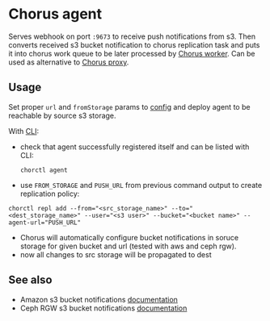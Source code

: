 # Chorus agent

Serves webhook on port `:9673` to receive push notifications from s3.
Then converts received s3 bucket notification to chorus replication task and puts it into chorus work queue to be later
processed by [Chorus worker](../worker).
Can be used as alternative to [Chorus proxy](../proxy).

## Usage

Set proper `url` and `fromStorage` params to [config](./config.yaml) and deploy agent to be reachable by source s3
storage.

With [CLI](../../tools/chorctl):
- check that agent successfully registered itself and can be listed with CLI:
  ```shell
  chorctl agent
  ```
- use `FROM_STORAGE` and `PUSH_URL` from previous command output to create replication policy:
```shell
chorctl repl add --from="<src_storage_name>" --to="<dest_storage_name>" --user="<s3 user>" --bucket="<bucket name>" --agent-url="PUSH_URL"
```
- Chorus will automatically configure bucket notifications in soruce storage for given bucket and url (tested with aws and ceph rgw).
- now all changes to src storage will be propagated to dest

## See also

- Amazon s3 bucket
  notifications [documentation](https://docs.aws.amazon.com/AmazonS3/latest/userguide/EventNotifications.html)
- Ceph RGW s3 bucket notifications [documentation](https://docs.ceph.com/en/latest/radosgw/notifications/)